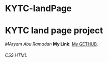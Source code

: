 # KYTC-landPage
# KYTC land page project
*MAryam Abu Ramadan*
**My Link:** [My GETHUB](https://maryamaburamadan.github.io/KYTC-landPage/). 
###### CSS HTML 
